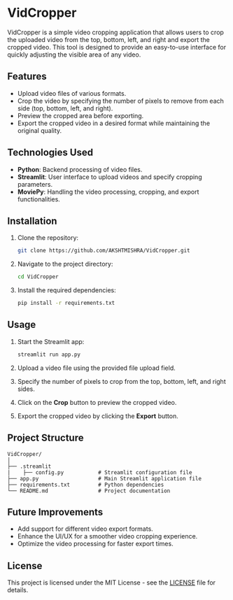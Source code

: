 
# VidCropper

VidCropper is a simple video cropping application that allows users to crop the uploaded video from the top, bottom, left, and right and export the cropped video. This tool is designed to provide an easy-to-use interface for quickly adjusting the visible area of any video.

## Features

- Upload video files of various formats.
- Crop the video by specifying the number of pixels to remove from each side (top, bottom, left, and right).
- Preview the cropped area before exporting.
- Export the cropped video in a desired format while maintaining the original quality.
  
## Technologies Used

- **Python**: Backend processing of video files.
- **Streamlit**: User interface to upload videos and specify cropping parameters.
- **MoviePy**: Handling the video processing, cropping, and export functionalities.

## Installation

1. Clone the repository:
    ```bash
    git clone https://github.com/AKSHTMISHRA/VidCropper.git
    ```
   
2. Navigate to the project directory:
    ```bash
    cd VidCropper
    ```

3. Install the required dependencies:
    ```bash
    pip install -r requirements.txt
    ```

## Usage

1. Start the Streamlit app:
    ```bash
    streamlit run app.py
    ```

2. Upload a video file using the provided file upload field.

3. Specify the number of pixels to crop from the top, bottom, left, and right sides.

4. Click on the **Crop** button to preview the cropped video.

5. Export the cropped video by clicking the **Export** button.

## Project Structure

```
VidCropper/
│
├── .streamlit
|    ├── config.py           # Streamlit configuration file
├── app.py                   # Main Streamlit application file
├── requirements.txt         # Python dependencies
└── README.md                # Project documentation
```

## Future Improvements

- Add support for different video export formats.
- Enhance the UI/UX for a smoother video cropping experience.
- Optimize the video processing for faster export times.
  
## License

This project is licensed under the MIT License - see the [LICENSE](LICENSE) file for details.
